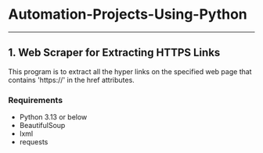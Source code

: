 # Automation-Projects-Using-Python
---
## 1. Web Scraper for Extracting HTTPS Links
This program is to extract all the hyper links on the specified web page that contains 'https://' in the href attributes.
  ### Requirements
  - Python 3.13 or below
  - BeautifulSoup
  - lxml
  - requests
